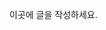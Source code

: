 <!-- 
.. title: test_post
.. slug: test_post
.. date: 2017-10-17 22:16:29 UTC+09:00
.. tags: 
.. category: 
.. link: 
.. description: 
.. type: text
-->

이곳에 글을 작성하세요.
